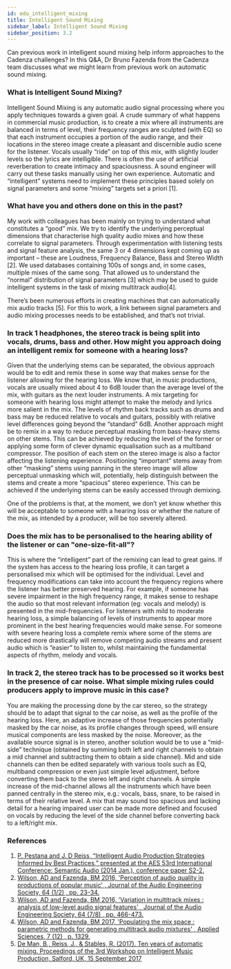 ```yaml
---
id: edu_intelligent_mixing
title: Intelligent Sound Mixing
sidebar_label: Intelligent Sound Mixing
sidebar_position: 3.2
---
```


Can previous work in intelligent sound mixing help inform approaches to the Cadenza challenges? In this Q&A, Dr Bruno Fazenda from the Cadenza team discusses what we might learn from previous work on automatic sound mixing.

### What is Intelligent Sound Mixing?
 
Intelligent Sound Mixing is any automatic audio signal processing where you apply techniques towards a given goal. A crude summary of what happens in commercial music production, is to create a mix where all instruments are balanced in terms of level, their frequency ranges are sculpted (with EQ) so that each instrument occupies a portion of the audio range, and their locations in the stereo image create a pleasant and discernible audio scene for the listener. Vocals usually “ride” on top of this mix, with slightly louder levels so the lyrics are intelligible. There is often the use of artificial reverberation to create intimacy and spaciousness. A sound engineer will carry out these tasks manually using her own experience. Automatic and “intelligent” systems need to implement these principles based solely on signal parameters and some “mixing” targets set a priori [1].
 
### What have you and others done on this in the past?
My work with colleagues has been mainly on trying to understand what constitutes a “good” mix. We try to identify the underlying perceptual dimensions that characterise high quality audio mixes and how these correlate to signal parameters. Through experimentation with listening tests and signal feature analysis, the same 3 or 4 dimensions kept coming up as important – these are Loudness, Frequency Balance, Bass and Stereo Width [2]. We used databases containing 100s of songs and, in some cases, multiple mixes of the same song. That allowed us to understand the “normal” distribution of signal parameters [3] which may be used to guide intelligent systems in the task of mixing multitrack audio[4]. 

There’s been numerous efforts in creating machines that can automatically mix audio tracks [5]. For this to work, a link between signal parameters and audio mixing processes needs to be established, and that’s not trivial.
 
### In track 1 headphones, the stereo track is being split into vocals, drums, bass and other. How might you approach doing an intelligent remix for someone with a hearing loss?

Given that the underlying stems can be separated, the obvious approach would be to edit and remix these in some way that makes sense for the listener allowing for the hearing loss. We know that, in music productions, vocals are usually mixed about 4 to 6dB louder than the average level of the mix, with guitars as the next louder instruments. A mix targeting for someone with hearing loss might attempt to make the melody and lyrics more salient in the mix. The levels of rhythm back tracks such as drums and bass may be reduced relative to vocals and guitars, possibly with relative level differences going beyond the “standard” 6dB. Another approach might be to remix in a way to reduce perceptual masking from bass-heavy stems on other stems. This can be achieved by reducing the level of the former or applying some form of clever dynamic equalisation such as a multiband compressor. The position of each stem on the stereo image is also a factor affecting the listening experience. Positioning “important” stems away from other “masking” stems using panning in the stereo image will allow perceptual unmasking which will, potentially, help distinguish between the stems and create a more “spacious” stereo experience. This can be achieved if the underlying stems can be easily accessed through demixing.
 
One of the problems is that, at the moment, we don’t yet know whether this will be acceptable to someone with a hearing loss or whether the nature of the mix, as intended by a producer, will be too severely altered.
 
### Does the mix has to be personalised to the hearing ability of the listener or can "one-size-fit-all"?

This is where the “intelligent” part of the remixing can lead to great gains. If the system has access to the hearing loss profile, it can target a personalised mix which will be optimised for the individual. Level and frequency modifications can take into account the frequency regions where the listener has better preserved hearing. For example, if someone has severe impairment in the high frequency range, it makes sense to reshape the audio so that most relevant information (eg: vocals and melody) is presented in the mid-frequencies. For listeners with mild to moderate hearing loss, a simple balancing of levels of instruments to appear more prominent in the best hearing frequencies would make sense. For someone with severe hearing loss a complete remix where some of the stems are reduced more drastically will remove competing audio streams and present audio which is “easier” to listen to, whilst maintaining the fundamental aspects of rhythm, melody and vocals.
 
### In track 2, the stereo track has to be processed so it works best in the presence of car noise. What simple mixing rules could producers apply to improve music in this case?

You are making the processing done by the car stereo, so the strategy should be to adapt that signal to the car noise, as well as the profile of the hearing loss. Here, an adaptive increase of those frequencies potentially masked by the car noise, as its profile changes through speed, will ensure musical components are less masked by the noise. Moreover, as the available source signal is in stereo, another solution would be to use a “mid-side” technique (obtained by summing both left and right channels to obtain a mid channel and subtracting them to obtain a side channel). Mid and side channels can then be edited separately with various tools such as EQ, multiband compression or even just simple level adjustment, before converting them back to the stereo left and right channels. A simple increase of the mid-channel allows all the instruments which have been panned centrally in the stereo mix, e.g.: vocals, bass, snare, to be raised in terms of their relative level. A mix that may sound too spacious and lacking detail for a hearing impaired user can be made more defined and focused on vocals by reducing the level of the side channel before converting back to a left/right mix.

### References

1.	[P. Pestana and J. D Reiss, “Intelligent Audio Production Strategies Informed by Best Practices,” presented at the AES 53rd International Conference: Semantic Audio (2014 Jan.), conference paper S2-2.](https://qmro.qmul.ac.uk/xmlui/bitstream/handle/123456789/11599/Reiss%20Intelligent%20Audio%20Production%20Strategies%202014%20Published.pdf)
2.	[Wilson, AD   and Fazenda, BM   2016, 'Perception of audio quality in productions of popular music' , Journal of the Audio Engineering Society, 64 (1/2) , pp. 23-34.](https://usir.salford.ac.uk/id/eprint/37599/7/Perception%20of%20Audio%20Quality%20in%20Productions%20of.pdf)
3.	[Wilson, AD   and Fazenda, BM   2016, 'Variation in multitrack mixes : analysis of low-level audio signal features' , Journal of the Audio Engineering Society, 64 (7/8) , pp. 466-473.](https://usir.salford.ac.uk/id/eprint/39254/7/18332.pdf)
4.	[Wilson, AD   and Fazenda, BM   2017, 'Populating the mix space : parametric methods for generating multitrack audio mixtures' , Applied Sciences, 7 (12) , p. 1329.](https://www.mdpi.com/2076-3417/7/12/1329)
5.	[De Man, B., Reiss, J., & Stables, R. (2017). Ten years of automatic mixing. Proceedings of the 3rd Workshop on Intelligent Music Production, Salford, UK, 15 September 2017](https://www.open-access.bcu.ac.uk/4968/1/WIMP2017_DeManEtAl.pdf)




